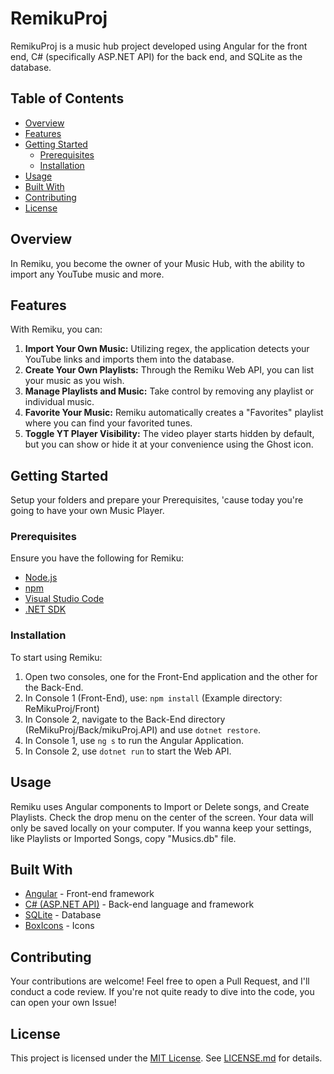 # RemikuProj

RemikuProj is a music hub project developed using Angular for the front end, C# (specifically ASP.NET API) for the back end, and SQLite as the database.

## Table of Contents

- [Overview](#overview)
- [Features](#features)
- [Getting Started](#getting-started)
  - [Prerequisites](#prerequisites)
  - [Installation](#installation)
- [Usage](#usage)
- [Built With](#built-with)
- [Contributing](#contributing)
- [License](#license)

## Overview

In Remiku, you become the owner of your Music Hub, with the ability to import any YouTube music and more.

## Features

With Remiku, you can:
1. **Import Your Own Music:** Utilizing regex, the application detects your YouTube links and imports them into the database.
2. **Create Your Own Playlists:** Through the Remiku Web API, you can list your music as you wish.
3. **Manage Playlists and Music:** Take control by removing any playlist or individual music.
4. **Favorite Your Music:** Remiku automatically creates a "Favorites" playlist where you can find your favorited tunes.
5. **Toggle YT Player Visibility:** The video player starts hidden by default, but you can show or hide it at your convenience using the Ghost icon.

## Getting Started

Setup your folders and prepare your Prerequisites, 'cause today you're going to have your own Music Player.

### Prerequisites

Ensure you have the following for Remiku:
- [Node.js](https://nodejs.org/en)
- [npm](https://www.npmjs.com)
- [Visual Studio Code](https://code.visualstudio.com)
- [.NET SDK](https://dotnet.microsoft.com/download)
  
### Installation

To start using Remiku:
1. Open two consoles, one for the Front-End application and the other for the Back-End.
2. In Console 1 (Front-End), use: `npm install` (Example directory: ReMikuProj/Front)
3. In Console 2, navigate to the Back-End directory (ReMikuProj/Back/mikuProj.API) and use `dotnet restore`.
4. In Console 1, use `ng s` to run the Angular Application.
5. In Console 2, use `dotnet run` to start the Web API.

## Usage

Remiku uses Angular components to Import or Delete songs, and Create Playlists. Check the drop menu on the center of the screen. Your data will only be saved locally on your computer.
If you wanna keep your settings, like Playlists or Imported Songs, copy "Musics.db" file. 

## Built With

- [Angular](https://angular.io/) - Front-end framework
- [C# (ASP.NET API)](https://docs.microsoft.com/en-us/dotnet/csharp/) - Back-end language and framework
- [SQLite](https://www.sqlite.org/) - Database
- [BoxIcons](https://boxicons.com/?query=) - Icons

## Contributing

Your contributions are welcome! Feel free to open a Pull Request, and I'll conduct a code review. If you're not quite ready to dive into the code, you can open your own Issue!

## License

This project is licensed under the [MIT License](https://opensource.org/licenses/MIT). See [LICENSE.md](https://opensource.org/licenses/MIT) for details.
